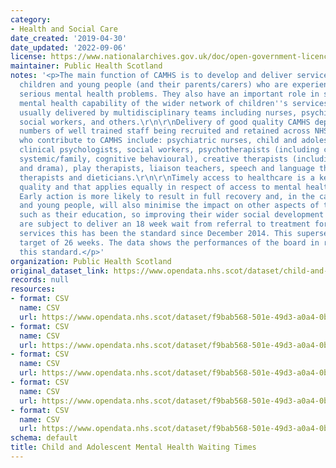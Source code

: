 ```yaml
---
category:
- Health and Social Care
date_created: '2019-04-30'
date_updated: '2022-09-06'
license: https://www.nationalarchives.gov.uk/doc/open-government-licence/version/3/
maintainer: Public Health Scotland
notes: '<p>The main function of CAMHS is to develop and deliver services for those
  children and young people (and their parents/carers) who are experiencing the most
  serious mental health problems. They also have an important role in supporting the
  mental health capability of the wider network of children''s services. CAMHS are
  usually delivered by multidisciplinary teams including nurses, psychiatrists, psychologists,
  social workers, and others.\r\n\r\nDelivery of good quality CAMHS depends on adequate
  numbers of well trained staff being recruited and retained across NHSScotland. Practitioners
  who contribute to CAMHS include: psychiatric nurses, child and adolescent psychiatrists,
  clinical psychologists, social workers, psychotherapists (including child/analytical,
  systemic/family, cognitive behavioural), creative therapists (including art, music
  and drama), play therapists, liaison teachers, speech and language therapists, occupational
  therapists and dieticians.\r\n\r\nTimely access to healthcare is a key measure of
  quality and that applies equally in respect of access to mental health services.
  Early action is more likely to result in full recovery and, in the case of children
  and young people, will also minimise the impact on other aspects of their development
  such as their education, so improving their wider social development outcomes.\r\n\r\nCAMHS
  are subject to deliver an 18 week wait from referral to treatment for specialist
  services this has been the standard since December 2014. This supersedes the previous
  target of 26 weeks. The data shows the performances of the board in relation to
  this standard.</p>'
organization: Public Health Scotland
original_dataset_link: https://www.opendata.nhs.scot/dataset/child-and-adolescent-mental-health-waiting-times
records: null
resources:
- format: CSV
  name: CSV
  url: https://www.opendata.nhs.scot/dataset/f9bab568-501e-49d3-a0a4-0b9a7578b0de/resource/7a2fe10d-1339-41c1-a2f2-a469644fd619/download/camhs-adjusted-patients-seen.csv
- format: CSV
  name: CSV
  url: https://www.opendata.nhs.scot/dataset/f9bab568-501e-49d3-a0a4-0b9a7578b0de/resource/d43cae98-a620-4f24-a02f-a6451c297478/download/camhs-adjusted-patients-waiting.csv
- format: CSV
  name: CSV
  url: https://www.opendata.nhs.scot/dataset/f9bab568-501e-49d3-a0a4-0b9a7578b0de/resource/d31d8e7c-fbcb-4e4b-a6a1-3b9c4f3b14a0/download/camhs-referrals.csv
- format: CSV
  name: CSV
  url: https://www.opendata.nhs.scot/dataset/f9bab568-501e-49d3-a0a4-0b9a7578b0de/resource/f85546db-2375-4c5b-8faf-4d76526ce655/download/camhs-didnotattends.csv
- format: CSV
  name: CSV
  url: https://www.opendata.nhs.scot/dataset/f9bab568-501e-49d3-a0a4-0b9a7578b0de/resource/ad3d9814-d47d-4e99-a8ab-dc5f01bf7bb3/download/camhs-opencases.csv
schema: default
title: Child and Adolescent Mental Health Waiting Times
---
```

